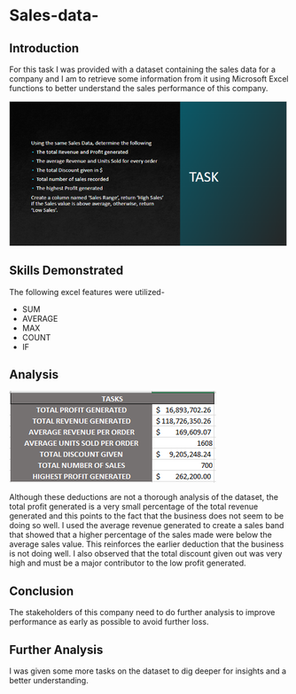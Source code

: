# Sales-data-

## Introduction

For this task I was provided with a dataset containing the sales data for a company and I am to retrieve some information from it using Microsoft Excel functions to better understand the sales performance of this company.

![](T2.PNG)

## Skills Demonstrated

The following excel features were utilized-
- SUM
- AVERAGE
- MAX
- COUNT
- IF

## Analysis

![](W1T2.PNG)

Although these deductions are not a thorough analysis of the dataset, the total profit generated is a very small percentage of the total revenue generated and this points to the fact that the business does not seem to be doing so well.
I used the average revenue generated to create a sales band that showed that a higher percentage of the sales made were below the average sales value. This reinforces the earlier deduction that the business is not doing well.
I also observed that the total discount given out was very high and must be a major contributor to the low profit generated.

## Conclusion

The stakeholders of this company need to do further analysis to improve performance as early as possible to avoid further loss.

## Further Analysis

I was given some more tasks on the dataset to dig deeper for insights and a better understanding.

